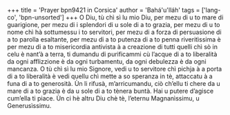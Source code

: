 +++
title = 'Prayer bpn9421 in Corsica'
author = 'Bahá'u'lláh'
tags = ['lang-co', 'bpn-unsorted']
+++
O Diu, tù chì sì lu mio Diu, per mezu di u to mare di guarigione, per mezu di i splendori di u sole di a to grazia, per mezu di u to nome chì hà sottumessu i to servitori, per mezu di a forza di persuasione di a to parolla esaltante, per mezu di a to putenza di a to penna riveritìssima è per mezu di a to misericordia antivista à a creazione di tutti quelli chì sò in celu è nant’à a terra, ti dumandu di purificammi cù l’acque di a to liberalità da ogni afflizzione è da ogni turbamentu, da ogni debulezza è da ogni mancanza. O tù chì sì lu mio Signore, vedi u to servitore chì pichja à a porta di a to liberalità è vedi quellu chì mette a so speranza in tè, attaccatu à a funa di a to generosità. Ùn li rifusà, m’arricumandu, ciò ch’ellu ti chere da u mare di a to grazia è da u sole di a to tènera buntà. Hai u putere d’agisce cum’ella ti piace. Ùn ci hè altru Diu chè tè, l’eternu Magnanìssimu, u Generusìssimu.
